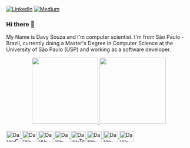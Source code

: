 [![LinkedIn](https://www.iconfinder.com/icons/401469/download/png/16)](https://www.linkedin.com/in/davysouza/en)
[![Medium](https://www.iconfinder.com/icons/5296526/download/png/16)](https://davysouza.medium.com/)

### Hi there 👋

My Name is Davy Souza and I'm computer scientist. I'm from São Paulo - Brazil, currently doing a Master's Degree in Computer Science at the University of São Paulo (USP) and working as a software developer.

<!-- <img align="center" src="https://github-readme-stats.vercel.app/api/top-langs/?username=davysouza" /> -->

<div align="center">
  <a href="https://github.com/davysouza">
  <img height="180em" src="https://github-readme-stats.vercel.app/api/?username=davysouza&show_icons=true" />
  <img height="180em" src="https://github-readme-stats.vercel.app/api/top-langs/?username=davysouza&layout=compact&langs_count=7"/>
  <!-- <img align="center" src="https://github-readme-stats.vercel.app/api/top-langs/?username=davysouza&show_icons=true"/> -->
</div>

<div style="display: inline_block"><br>
  <img align="center" alt="Davy-C" height="30" width="40" src="https://cdn.jsdelivr.net/gh/devicons/devicon/icons/c/c-original.svg">
  <img align="center" alt="Davy-CPP" height="30" width="40" src="https://cdn.jsdelivr.net/gh/devicons/devicon/icons/cplusplus/cplusplus-original.svg">
  <img align="center" alt="Davy-CSharp" height="30" width="40" src="https://cdn.jsdelivr.net/gh/devicons/devicon/icons/csharp/csharp-original.svg">
  <img align="center" alt="Davy-Js" height="30" width="40" src="https://cdn.jsdelivr.net/gh/devicons/devicon/icons/javascript/javascript-plain.svg">
  <img align="center" alt="Davy-Ts" height="30" width="40" src="https://cdn.jsdelivr.net/gh/devicons/devicon/icons/typescript/typescript-plain.svg">
  <img align="center" alt="Davy-React" height="30" width="40" src="https://cdn.jsdelivr.net/gh/devicons/devicon/icons/react/react-original.svg">
  <img align="center" alt="Davy-Python" height="30" width="40" src="https://cdn.jsdelivr.net/gh/devicons/devicon/icons/python/python-original.svg">
  <img align="center" alt="Davy-Java" height="30" width="40" src="https://cdn.jsdelivr.net/gh/devicons/devicon/icons/java/java-original.svg">
</div>
  
<!-- ![Snake animation](https://github.com/davysouza/davysouza/blob/output/github-contribution-grid-snake.svg) -->
  
<!--
**davysouza/davysouza** is a ✨ _special_ ✨ repository because its `README.md` (this file) appears on your GitHub profile.

Here are some ideas to get you started:

- 🔭 I’m currently working on ...
- 🌱 I’m currently learning ...
- 👯 I’m looking to collaborate on ...
- 🤔 I’m looking for help with ...
- 💬 Ask me about ...
- 📫 How to reach me: ...
- 😄 Pronouns: ...
- ⚡ Fun fact: ...
-->
